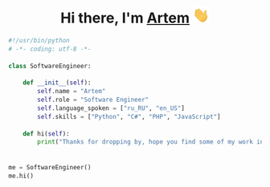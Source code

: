 <h1 align="center">Hi there, I'm <a href="https://vk.com/partoviy" target="_blank">Artem</a> 
<img src="https://github.com/PARTOVIY/PARTOVIY/blob/main/Hi.gif" height="32"/></h1>


```python
#!/usr/bin/python
# -*- coding: utf-8 -*-

class SoftwareEngineer:

    def __init__(self):
        self.name = "Artem"
        self.role = "Software Engineer"
        self.language_spoken = ["ru_RU", "en_US"]
        self.skills = ["Python", "C#", "PHP", "JavaScript"]

    def hi(self):
        print("Thanks for dropping by, hope you find some of my work interesting.")


me = SoftwareEngineer()
me.hi()
```
